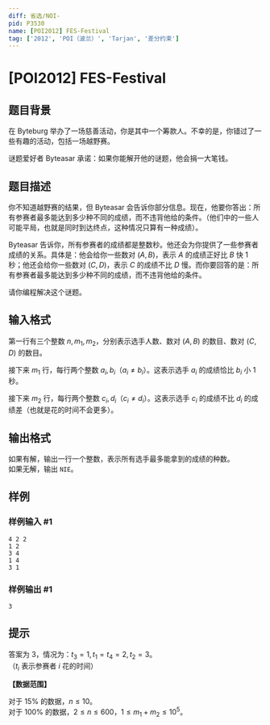 ```yaml
---
diff: 省选/NOI-
pid: P3530
name: [POI2012] FES-Festival
tag: ['2012', 'POI（波兰）', 'Tarjan', '差分约束']
---
```

# [POI2012] FES-Festival
## 题目背景

在 Byteburg 举办了一场慈善活动，你是其中一个筹款人。不幸的是，你错过了一些有趣的活动，包括一场越野赛。

谜题爱好者 Byteasar 承诺：如果你能解开他的谜题，他会捐一大笔钱。
## 题目描述

你不知道越野赛的结果，但 Byteasar 会告诉你部分信息。现在，他要你答出：所有参赛者最多能达到多少种不同的成绩，而不违背他给的条件。（他们中的一些人可能平局，也就是同时到达终点，这种情况只算有一种成绩）。

Byteasar 告诉你，所有参赛者的成绩都是整数秒。他还会为你提供了一些参赛者成绩的关系。具体是：他会给你一些数对 $(A, B)$，表示 $A$ 的成绩正好比 $B$ 快 $1$ 秒；他还会给你一些数对 $(C, D)$，表示 $C$ 的成绩不比 $D$ 慢。而你要回答的是：所有参赛者最多能达到多少种不同的成绩，而不违背他给的条件。

请你编程解决这个谜题。
## 输入格式

第一行有三个整数 $n, m_{1}, m_{2}$，分别表示选手人数、数对 $(A, B)$ 的数目、数对 $(C, D)$ 的数目。

接下来 $m_1$ 行，每行两个整数 $a_{i}, b_{i}$（$a_{i} \ne b_{i}$）。这表示选手 $a_{i}$ 的成绩恰比 $b_{i}$ 小 $1$ 秒。

接下来 $m_{2}$ 行，每行两个整数 $c_{i}, d_{i}$（$c_{i} \ne d_{i}$）。这表示选手 $c_{i}$ 的成绩不比 $d_{i}$ 的成绩差（也就是花的时间不会更多）。
## 输出格式

如果有解，输出一行一个整数，表示所有选手最多能拿到的成绩的种数。  
如果无解，输出 `NIE`。
## 样例

### 样例输入 #1
```
4 2 2
1 2
3 4
1 4
3 1

```
### 样例输出 #1
```
3

```
## 提示

答案为 $3$，情况为：$t_3=1, t_1=t_4=2, t_2=3$。  
（$t_i$ 表示参赛者 $i$ 花的时间）

**【数据范围】**

对于 $15\%$ 的数据，$n \le 10$。  
对于 $100\%$ 的数据，$2 \le n \le 600$，$1 \le m_{1} + m_{2} \le {10}^5$。
